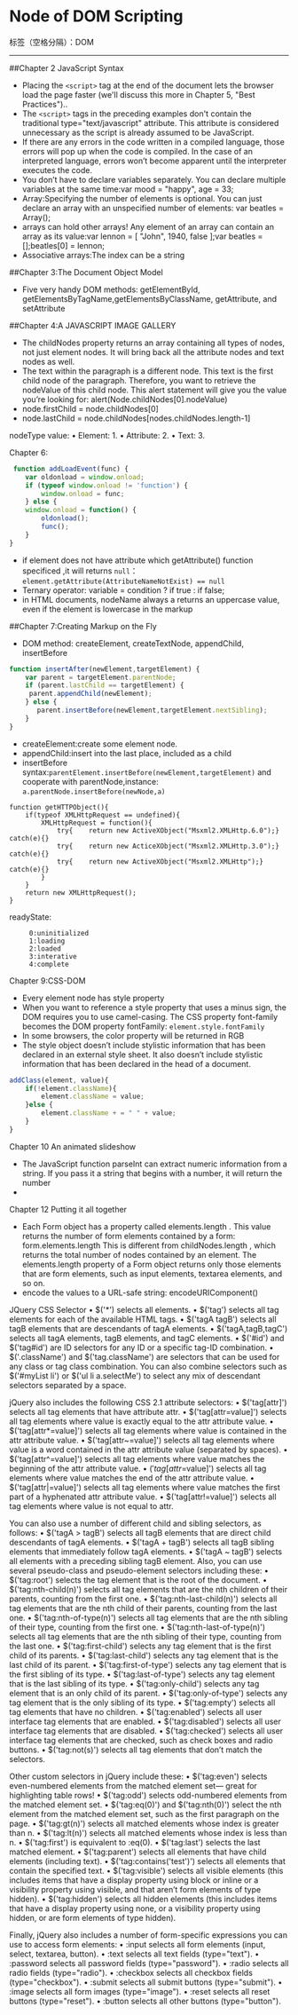# Node of DOM Scripting 

标签（空格分隔）：DOM 

---

##Chapter 2 JavaScript Syntax


-  Placing the `<script>` tag at the end of the document lets the browser load the page faster (we'll  discuss this more in Chapter 5, "Best Practices")..
-  The `<script>` tags in the preceding examples don't contain the traditional type="text/javascript" attribute. This attribute is considered unnecessary as the script is already assumed to be JavaScript.
-  If there are any errors in the code written in a compiled language, those errors will pop up when the code is compiled. In the case of an interpreted language, errors won’t become apparent until the interpreter executes the code.
-  You don’t have to declare variables separately. You can declare multiple variables at the same time:var mood = "happy", age = 33;
-  Array:Specifying the number of elements is optional. You can just declare an array with an unspecified number of elements: var beatles = Array();
-   arrays can hold other arrays! Any element of an array can contain an array as its value:var lennon = [ "John", 1940, false ];var beatles = [];beatles[0] = lennon;
-  Associative arrays:The index can be a string


##Chapter 3:The Document Object Model

-  Five very handy DOM methods: getElementById, getElementsByTagName,getElementsByClassName, getAttribute, and setAttribute

##Chapter 4:A JAVASCRIPT IMAGE GALLERY
     
-  The childNodes property returns an array containing all types of nodes, not just element nodes. It will bring back all the attribute nodes and text nodes as well. 
-  The text within the paragraph is a different node. This text is the first child node of the paragraph.
Therefore, you want to retrieve the nodeValue of this child node.
This alert statement will give you the value you’re looking for:
alert(Node.childNodes[0].nodeValue)
-  node.firstChild  = node.childNodes[0]
-  node.lastChild   = node.childNodes[nodes.childNodes.length-1]


nodeType value:
•  Element: 1.
•  Attribute: 2.
•  Text: 3.



Chapter 6:

```javascript
 function addLoadEvent(func) {
    var oldonload = window.onload;
    if (typeof window.onload != 'function') {
        window.onload = func;
    } else {
    window.onload = function() {
        oldonload();
        func();
    }
}
```
-  if element does not have attribute which getAttribute() function specificed ,it will returns `null`：         ```element.getAttribute(AttributeNameNotExist) == null```
-  Ternary operator:    variable = condition ? if true : if false;
-  in HTML documents, nodeName always a returns an uppercase value, even if the element is lowercase in the markup



##Chapter 7:Creating Markup on the Fly

- DOM method: createElement, createTextNode, appendChild, insertBefore
```javascript
function insertAfter(newElement,targetElement) {
    var parent = targetElement.parentNode;
    if (parent.lastChild == targetElement) {
     parent.appendChild(newElement);
    } else {
       parent.insertBefore(newElement,targetElement.nextSibling);
    }
}
```
-  createElement:create some element node.
-  appendChild:insert into the last place, included as a child
- insertBefore  syntax:`parentElement.insertBefore(newElement,targetElement)`  and cooperate with parentNode,instance: `a.parentNode.insertBefore(newNode,a)`

```javscript 
function getHTTPObject(){
    if(typeof XMLHttpRequest == undefined){
        XMLHttpRequest = function(){
            try{    return new ActiveXObject("Msxml2.XMLHttp.6.0");} catch(e){} 
            try{    return new ActiceXObject("Msxml2.XMLHttp.3.0");} catch(e){}
            try{    return new ActiveXObject("Msxml2.XMLHttp");} catch(e){}
        } 
    }
    return new XMLHttpRequest();
}
```

readyState:

         0:uninitialized
         1:loading
         2:loaded
         3:interative
         4:complete
     

Chapter 9:CSS-DOM

-  Every element node has style property
-  When you want to reference a style property that uses a minus sign, the DOM requires you to use camel-casing. The CSS property font-family becomes the DOM property fontFamily:     `element.style.fontFamily`
- In some browsers, the color property will be returned in RGB
-  The style object doesn’t include stylistic information that has been declared in an external style
sheet. It also doesn’t include stylistic information that has been declared in the head of a document.

```javascript
addClass(element, value){
    if(!element.className){
        element.className = value;
    }else {
        element.className + = " " + value;
    }
}
```

Chapter 10 An animated slideshow

-  The JavaScript function parseInt can extract numeric information from a string. If you pass it a
string that begins with a number, it will return the number  
-    

Chapter 12 Putting it all together

-  Each  Form object has a property called  elements.length . This value returns the number of form elements contained by a form: form.elements.length
This is different from  childNodes.length , which returns the total number of nodes contained by an element. The elements.length property of a  Form object returns only those elements that are form elements, such as  input elements,  textarea elements, and so on.
-  encode the values to a URL-safe string:  encodeURIComponent()



JQuery CSS Selector 
• $('*') selects all elements.
• $('tag') selects all tag elements for each of the available HTML tags.
• $('tagA tagB') selects all tagB elements that are descendants of tagA elements.
• $('tagA,tagB,tagC') selects all tagA elements, tagB elements, and tagC elements.
• $('#id') and $('tag#id') are ID selectors for any ID or a specific tag-ID combination.
• $('.className') and $('tag.className') are selectors that can be used for any class or tag class combination.
You can also combine selectors such as $('#myList li') or $('ul li a.selectMe') to select any mix of descendant selectors separated by a space.


jQuery also includes the following CSS 2.1 attribute selectors:
•  $('tag[attr]') selects all tag elements that have attribute attr.
•  $('tag[attr=value]') selects all tag elements where value is exactly equal to the attr attribute value.
•  $('tag[attr*=value]') selects all tag elements where value is contained in the attr attribute value.
•  $('tag[attr~=value]') selects all tag elements where value is a word contained in the attr attribute value (separated by spaces).
•  $('tag[attr^=value]') selects all tag elements where value matches the beginning of the attr attribute value.
•  $('tag[attr$=value]') selects all tag elements where value matches the end of the attr attribute value.
•  $('tag[attr|=value]') selects all tag elements where value matches the first part of a hyphenated attr attribute value.
•  $('tag[attr!=value]') selects all tag elements where value is not equal to attr.


You can also use a number of different child and sibling selectors, as follows:
•  $('tagA > tagB') selects all tagB elements that are direct child descendants of
tagA elements.
•  $('tagA + tagB') selects all tagB sibling elements that immediately follow tagA
elements.
•  $('tagA ~ tagB') selects all elements with a preceding sibling tagB element.
Also, you can use several pseudo-class and pseudo-element selectors including these:
•  $('tag:root') selects the tag element that is the root of the document.
•  $('tag:nth-child(n)') selects all tag elements that are the nth children of their
parents, counting from the first one.
•  $('tag:nth-last-child(n)') selects all tag elements that are the nth child of their
parents, counting from the last one.
•  $('tag:nth-of-type(n)') selects all tag elements that are the nth sibling of their
type, counting from the first one.
•  $('tag:nth-last-of-type(n)') selects all tag elements that are the nth sibling of
their type, counting from the last one.
•  $('tag:first-child') selects any tag element that is the first child of its parents.
•  $('tag:last-child') selects any tag element that is the last child of its parent.
•  $('tag:first-of-type') selects any tag element that is the first sibling of its type.
•  $('tag:last-of-type') selects any tag element that is the last sibling of its type.
•  $('tag:only-child') selects any tag element that is an only child of its parent.
•  $('tag:only-of-type') selects any tag element that is the only sibling of its type.
•  $('tag:empty') selects all tag elements that have no children.
•  $('tag:enabled') selects all user interface tag elements that are enabled.
•  $('tag:disabled') selects all user interface tag elements that are disabled.
•  $('tag:checked') selects all user interface tag elements that are checked, such as
check boxes and radio buttons.
•  $('tag:not(s)') selects all tag elements that don’t match the selectors.

Other custom selectors in jQuery include these:
•  $('tag:even') selects even-numbered elements from the matched element set—
great for highlighting table rows!
•  $('tag:odd') selects odd-numbered elements from the matched element set.
•  $('tag:eq(0)') and $('tag:nth(0)') select the nth element from the matched
element set, such as the first paragraph on the page.
•  $('tag:gt(n)') selects all matched elements whose index is greater than n.
•  $('tag:lt(n)') selects all matched elements whose index is less than n.
•  $('tag:first') is equivalent to :eq(0).
•  $('tag:last') selects the last matched element.
•  $('tag:parent') selects all elements that have child elements (including text).
•  $('tag:contains('test')') selects all elements that contain the specified text.
•  $('tag:visible') selects all visible elements (this includes items that have a
display property using block or inline or a visibility property using visible, and
that aren’t form elements of type hidden).
•  $('tag:hidden') selects all hidden elements (this includes items that have a
display property using none, or a visibility property using hidden, or are form
elements of type hidden).

Finally, jQuery also includes a number of form-specific expressions you can use to access form
elements:
•  :input selects all form elements (input, select, textarea, button).
•  :text selects all text fields (type="text").
•  :password selects all password fields (type="password").
•  :radio selects all radio fields (type="radio").
•  :checkbox selects all checkbox fields (type="checkbox").
•  :submit selects all submit buttons (type="submit").
•  :image selects all form images (type="image").
•  :reset selects all reset buttons (type="reset").
•  :button selects all other buttons (type="button").







